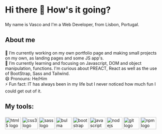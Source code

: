 <h1 align="left">Hi there 👋 How's it going?</h1>

###

<p align="left">My name is Vasco and I'm a Web Developer, from Lisbon, Portugal.</p>

###

<h2 align="left">About me</h2>

###

<p align="left">🔭 I’m currently working on my own portfolio page and making small projects on my own, as landing pages and some JS app's.<br>🌱 I’m currently learning and focusing on Javascript, DOM and object manipulation, functions. I'm curious about PREACT, React as well as the use of BootStrap, Sass and Tailwind.<br>😄 Pronouns: He/Him<br>⚡ Fun fact: IT has always been in my life but I never noticed how much fun I could get out of it.</p>

###

<h2 align="left">My tools:</h2>

###

<div align="left">
  <img src="https://cdn.jsdelivr.net/gh/devicons/devicon/icons/html5/html5-original.svg" height="40" width="52" alt="html5 logo"  />
  <img src="https://cdn.jsdelivr.net/gh/devicons/devicon/icons/css3/css3-original.svg" height="40" width="52" alt="css3 logo"  />
  <img src="https://cdn.jsdelivr.net/gh/devicons/devicon/icons/sass/sass-original.svg" height="40" width="52" alt="sass logo"  />
  <img src="https://cdn.jsdelivr.net/gh/devicons/devicon/icons/bulma/bulma-plain.svg" height="40" width="52" alt="bulma logo" />
  <img src="https://cdn.jsdelivr.net/gh/devicons/devicon/icons/bootstrap/bootstrap-original.svg" height="40" width="52" alt="bootstrap logo"  />
  <img src="https://cdn.jsdelivr.net/gh/devicons/devicon/icons/javascript/javascript-original.svg" height="40" width="52" alt="javascript logo"  />
  <img src="https://cdn.jsdelivr.net/gh/devicons/devicon/icons/nodejs/nodejs-original.svg" height="40" width="52" alt="nodejs logo"  />
  <!--<img src="https://cdn.jsdelivr.net/gh/devicons/devicon/icons/react/react-original-wordmark.svg" height="40" width="52" alt="react logo" />-->
  <img src="https://cdn.jsdelivr.net/gh/devicons/devicon/icons/git/git-original.svg" height="40" width="52" alt="git logo"/>
  <img src="https://cdn.jsdelivr.net/gh/devicons/devicon/icons/npm/npm-original-wordmark.svg" height="40" width="52" alt="npm logo"  />
  <!--<img src="https://cdn.jsdelivr.net/gh/devicons/devicon/icons/mongodb/mongodb-original-wordmark.svg" height="40" width="52" alt="mongodb logo" />-->
  </div>
          





